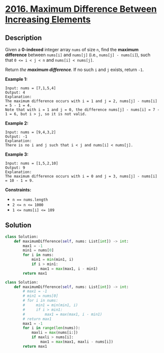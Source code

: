 # [2016. Maximum Difference Between Increasing Elements](https://leetcode.com/problems/maximum-difference-between-increasing-elements/description/?envType=daily-question&envId=2025-06-16)

## Description

Given a **0-indexed** integer array `nums` of size `n`, find the **maximum difference** between `nums[i]` and `nums[j]` (i.e., `nums[j] - nums[i]`), such that `0 <= i < j < n` and `nums[i] < nums[j]`.

Return *the **maximum difference**.* If no such `i` and `j` exists, return `-1`.

**Example 1:**

```
Input: nums = [7,1,5,4]
Output: 4
Explanation:
The maximum difference occurs with i = 1 and j = 2, nums[j] - nums[i] = 5 - 1 = 4.
Note that with i = 1 and j = 0, the difference nums[j] - nums[i] = 7 - 1 = 6, but i > j, so it is not valid.

```

**Example 2:**

```
Input: nums = [9,4,3,2]
Output: -1
Explanation:
There is no i and j such that i < j and nums[i] < nums[j].

```

**Example 3:**

```
Input: nums = [1,5,2,10]
Output: 9
Explanation:
The maximum difference occurs with i = 0 and j = 3, nums[j] - nums[i] = 10 - 1 = 9.

```

**Constraints:**

- `n == nums.length`
- `2 <= n <= 1000`
- `1 <= nums[i] <= 109`


## Solution

```python
class Solution:
    def maximumDifference(self, nums: List[int]) -> int:
        max1 = -1
        min1 = nums[0]
        for i in nums:
            min1 = min(min1, i)
            if i > min1:
                max1 = max(max1, i - min1)
        return max1
```

```python
class Solution:
    def maximumDifference(self, nums: List[int]) -> int:
        # max1 = -1
        # min1 = nums[0]
        # for i in nums:
        #     min1 = min(min1, i)
        #     if i > min1:
        #         max1 = max(max1, i - min1)
        # return max1
        max1 = -1
        for i in range(len(nums)):
            maxli = max(nums[i:])
            if maxli > nums[i]:
                max1 = max(max1, maxli - nums[i])
        return max1
```